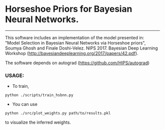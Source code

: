 # Horseshoe Priors for Bayesian Neural Networks.  
---------------------------------
This software includes an implementation of the model presented in:  
"Model Selection in Bayesian Neural Networks via Horseshoe priors", Soumya Ghosh and Finale Doshi-Velez. NIPS 2017. Bayesian Deep Learning Workshop  (http://bayesiandeeplearning.org/2017/papers/42.pdf).

The software depends on autograd (https://github.com/HIPS/autograd)

### USAGE:

*  To train,

```
python ./scripts/train_hsbnn.py

```

* You can use

```
python ./src/plot_weights.py path/to/results.pkl
```
to visualize the inferred weights.
